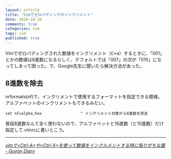 ```yaml
---
layout: article
title: "Vimでゼロパディングのインクリメント"
date: 2010-10-26
comments: true
categories: vim
tags: vim
published: true
---
```


Vimでゼロパディングされた数値をインクリメント（<kbd>C+a</kbd>）するときに、「001」とかの数値は8進数になるらしく、デフォルトでは「007」の次が「010」になってしまって困った。で、Google先生に聞いたら解決方法があった。

<!-- READMORE -->


## 8進数を除去

nrformats(nf)で、インクリメントで使用するフォーマットを指定できる模様。アルファベットのインクリメントもできるみたい。

~~~ vim
set nf=alpha,hex                 " インクリメント対象から8進数を除去
~~~

普段8進数なんて全く使わないので、アルファベットと16進数（と10進数）だけ指定して.vimrcに書いとこう。

* * *

<cite>[vimで&lt;Ctrl-A&gt;や&lt;Ctrl-X&gt;を使って数値をインクルメントする時に陥りがちな罠 - Guyon Diary](http://d.hatena.ne.jp/guyon/20080306/1204792668)</cite>
